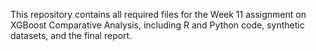 This repository contains all required files for the Week 11 assignment on XGBoost Comparative Analysis, including R and Python code, synthetic datasets, and the final report.
